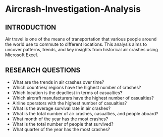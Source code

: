 # Aircrash-Investigation-Analysis

## INTRODUCTION
Air travel is one of the means of transportation that various people around the world use to commute to different locations. This analysis aims to uncover patterns, trends, and key insights from historical air crashes using Microsoft Excel.

## RESEARCH QUESTIONS
*	What are the trends in air crashes over time?
*	Which countries/ regions have the highest number of crashes?
*	Which location is the deadliest in terms of casualties?
*	Which aircraft manufacturers have the highest number of casualties?
*	Airline operators with the highest number of casualties?
*	What is the average survival rate in air crashes?
*	What is the total number of air crashes, casualties, and people aboard?
*	What month of the year has the most crashes?
*	What is the total number of people that survived?
*	What quarter of the year has the most crashes?


